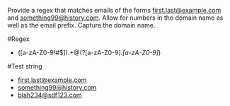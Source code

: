 Provide a regex that matches emails of the forms first.last@example.com and something99@history.com. Allow for numbers in the domain name as well as the email prefix. Capture the domain name.

#Regex 
- ([a-zA-Z0-9!#$]).+\@(?<domainn>[a-zA-Z0-9]*\.[a-zA-Z0-9]*)

#Test string 
- first.last@example.com
- something99@history.com
- blah234@sdf123.com